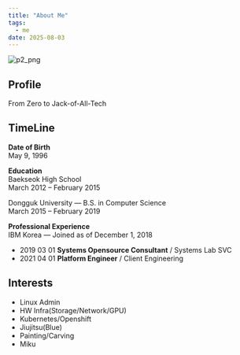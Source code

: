 ```yaml
---
title: "About Me"
tags:
  - me
date: 2025-08-03
---
```

![p2_png](https://user-images.githubusercontent.com/15958325/54924026-c6088000-4f4e-11e9-97ed-02847553514b.png)

## Profile
From Zero to Jack-of-All-Tech  

## TimeLine
**Date of Birth**  
May 9, 1996  

**Education**  
Baekseok High School  
March 2012 – February 2015  

Dongguk University — B.S. in Computer Science  
March 2015 – February 2019  

**Professional Experience**   
IBM Korea — Joined as of December 1, 2018  
  - 2019 03 01 **Systems Opensource Consultant** / Systems Lab SVC   
  - 2021 04 01 **Platform Engineer** / Client Engineering

## Interests
- Linux Admin
- HW Infra(Storage/Network/GPU)
- Kubernetes/Openshift
- Jiujitsu(Blue)
- Painting/Carving
- Miku